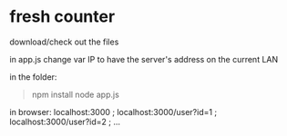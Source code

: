 # fresh counter

download/check out the files

in app.js change var IP to have the server's address on the current LAN

in the folder:
> npm install
> node app.js

in browser:
localhost:3000 ;
localhost:3000/user?id=1 ; localhost:3000/user?id=2 ; ...


